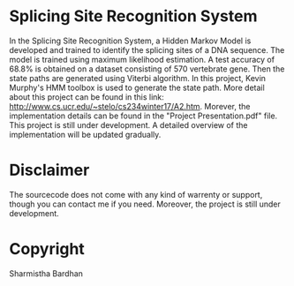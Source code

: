 # Splicing Site Recognition System
In the Splicing Site Recognition System, a Hidden Markov Model is developed and trained to identify the splicing sites of a DNA 
sequence. The model is trained using maximum likelihood estimation. A test accuracy of 68.8% is obtained on a dataset consisting 
of 570 vertebrate gene. Then the state paths are generated using Viterbi algorithm. In this project, Kevin Murphy's HMM toolbox is 
used to generate the state path. More detail about this project can be found in this link: http://www.cs.ucr.edu/~stelo/cs234winter17/A2.htm. Morever, the implementation details can be found in the "Project Presentation.pdf" file. This project is still under development. A detailed overview of the implementation will be updated gradually.



# Disclaimer
The sourcecode does not come with any kind of warrenty or support, though you can contact me if you need. Moreover, the project 
is still under development.


# Copyright
Sharmistha Bardhan
